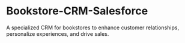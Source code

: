 # Bookstore-CRM-Salesforce
A specialized CRM for bookstores to enhance customer relationships, personalize experiences, and drive sales.

